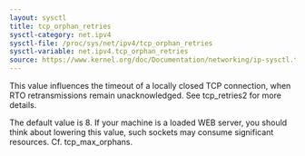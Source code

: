 ```yaml
---
layout: sysctl
title: tcp_orphan_retries
sysctl-category: net.ipv4
sysctl-file: /proc/sys/net/ipv4/tcp_orphan_retries
sysctl-variable: net.ipv4.tcp_orphan_retries
source: https://www.kernel.org/doc/Documentation/networking/ip-sysctl.txt
---
```

This value influences the timeout of a locally closed TCP connection,
when RTO retransmissions remain unacknowledged.
See tcp_retries2 for more details.

The default value is 8.
If your machine is a loaded WEB server,
you should think about lowering this value, such sockets
may consume significant resources. Cf. tcp_max_orphans.

